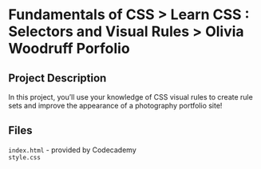 # Fundamentals of CSS > Learn CSS : Selectors and Visual Rules  > Olivia Woodruff Porfolio
## Project Description
In this project, you’ll use your knowledge of CSS visual rules to create rule sets and improve the appearance of a photography portfolio site!

## Files
`index.html` - provided by Codecademy    
`style.css`
